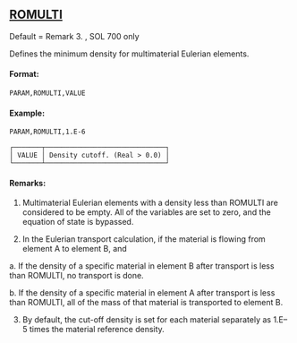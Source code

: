 ## [ROMULTI](https://help.hexagonmi.com/bundle/MSC_Nastran_2022.4/page/Nastran_Combined_Book/qrg/parameters/TOC.ROMULTI.xhtml)

Default = Remark  3. , SOL 700 only

Defines the minimum density for multimaterial Eulerian elements.

#### Format:

```nastran
PARAM,ROMULTI,VALUE
```

#### Example:

```nastran
PARAM,ROMULTI,1.E-6
````

```text
┌───────┬──────────────────────────────┐
│ VALUE │ Density cutoff. (Real > 0.0) │
└───────┴──────────────────────────────┘
```
#### Remarks:

1. Multimaterial Eulerian elements with a density less than ROMULTI are considered to be empty. All of the variables are set to zero, and the equation of state is bypassed.

2. In the Eulerian transport calculation, if the material is flowing from element A to element B, and

a. If the density of a specific material in element B after transport is less than ROMULTI, no transport is done.

b. If the density of a specific material in element A after transport is less than ROMULTI, all of the mass of that material is transported to element B.

3. By default, the cut-off density is set for each material separately as 1.E–5 times the material reference density.

